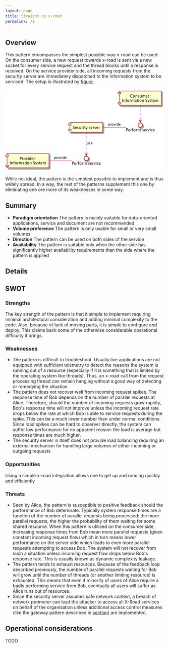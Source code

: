 ```yaml
---
layout: page
title: Straight up x-road
permalink: /1
---
```


## Overview
This pattern encompasses the simplest possible way x-road can be used. On the consumer side, a new request towards x-road is sent via a new socket for every service request and the thread blocks until a response is received. On the service provider side, all incoming requests from the security server are immediately dispatched to the information system to be serviced. The setup is illustrated by  [figure](#figure1). 

<a name="figure1"></a>![Straight up x-road pattern](gfx/1_comp.png)

While not ideal, the pattern is the simplest possible to implement and is thus widely spread. In a way, the rest of the patterns supplement this one by eliminating one ore more of its weaknesses in some way.

## Summary
 * **Paradigm orientation** The pattern is mainly suitable for data-oriented applications, service and document are not recommended
 * **Volume preference** The pattern is only usable for small or very small volumes
 * **Direction** The pattern can be used on both sides of the service
 * **Availability** The pattern is suitable only when the other side has significantly higher availability requirements than the side where the pattern is applied

## Details

## SWOT

### Strengths
The key strength of the pattern is that it simple to implement requiring minimal architectural consideration and adding minimal complexity to the code. Also, because of lack of moving parts, it is simple to configure and deploy. This claims back some of the otherwise considerable operational difficulty it brings.

### Weaknesses
 * The pattern is difficult to troubleshoot. Usually live applications are not equipped with sufficient telemetry to detect the reasons the system is running out of a resource (especially if it is something that is limited by the operating system like threads). Thus, an x-road call from the request processing thread can remain hanging without a good way of detecting or remedying the situation.
 * The pattern does not recover well from incoming request spikes. The response time of Bob depends on the number of parallel requests at Alice. Therefore, should the number of incoming requests grow rapidly, Bob's response time will not improve unless the incoming request rate drops below the rate at which Bob is able to service requests during the spike. This can be a much lower number than under normal conditions. Since load spikes can be hard to observer directly, the system can suffer low performance for no apparent reason: the load is average but response times are much higher. 
 * The security server in itself does not provide load balancing requiring an external mechanism for handling large volumes of either incoming or outgoing requests

### Opportunities
Using a simple x-road integration allows one to get up and running quickly and efficiently

### Threats
 * Seen by Alice, the pattern is susceptible to positive feedback should the performance of Bob deteriorate. Typically system response times are a function of the number of parallel requests being processed: the more parallel requests, the higher the probability of them waiting for some shared resource. When this pattern is utilised on the consumer side, increasing response times from Bob mean more parallel requests (given constant incoming request flow) which in turn means lower performance on the server side which leads to even more parallel requests attempting to access Bob. The system will not recover from such a situation unless incoming request flow drops below Bob's response rate. This is usually known as dynamic complexity leakage.
 * The pattern tends to exhaust resources. Because of the feedback loop described previously, the number of parallel requests waiting for Bob will grow until the number of threads (or another limiting resource) is exhausted. This means that even if minority of users of Alice require a badly performing service from Bob, eventually all users will suffer as Alice runs out of resources. 
 * Since the security server assumes safe network context, a breach of network perimeter can lead the attacker to access all X-Road services on behalf of the organisation unless additional access control measures (like the gateway pattern described in [section](8)) are implemented.

## Operational considerations
TODO
